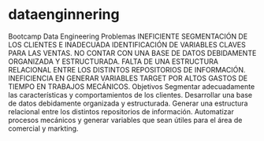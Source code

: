 # dataenginnering
Bootcamp Data Engineering
Problemas
INEFICIENTE SEGMENTACIÓN DE LOS CLIENTES E INADECUADA IDENTIFICACIÓN DE VARIABLES CLAVES PARA LAS VENTAS.
NO CONTAR CON UNA BASE DE DATOS DEBIDAMENTE ORGANIZADA Y ESTRUCTURADA.
FALTA DE UNA ESTRUCTURA RELACIONAL ENTRE LOS DISTINTOS REPOSITORIOS DE INFORMACIÓN.
INEFICIENCIA EN GENERAR VARIABLES TARGET POR ALTOS GASTOS DE TIEMPO EN TRABAJOS MECÁNICOS.
Objetivos
Segmentar adecuadamente las características y comportamientos de los clientes.
Desarrollar una base de datos debidamente organizada y estructurada.
Generar una estructura relacional entre los distintos repositorios de información.
Automatizar procesos mecánicos y generar variables que sean útiles para el área de comercial y markting.
